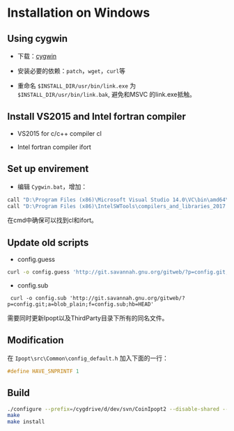 # Installation on Windows

## Using cygwin

* 下载：[cygwin](http://www.cygwin.com/)

* 安装必要的依赖：``patch``，``wget``，``curl``等
 
* 重命名 ``$INSTALL_DIR/usr/bin/link.exe`` 为 ``$INSTALL_DIR/usr/bin/link.bak``, 避免和MSVC 的link.exe抵触。

## Install VS2015 and Intel fortran compiler

* VS2015 for c/c++ compiler cl

* Intel fortran compiler ifort

## Set up envirement

* 编辑 ``Cygwin.bat``，增加：

```bash
call "D:\Program Files (x86)\Microsoft Visual Studio 14.0\VC\bin\amd64\vcvars64.bat"
call "D:\Program Files (x86)\IntelSWTools\compilers_and_libraries_2017.2.187\windows\bin\ifortvars.bat" -arch intel64 vs2015
```

在cmd中确保可以找到cl和ifort。

## Update old scripts

* config.guess

 ```bash
 curl -o config.guess 'http://git.savannah.gnu.org/gitweb/?p=config.git;a=blob_plain;f=config.guess;hb=HEAD'
 ```

* config.sub

 ```
  curl -o config.sub 'http://git.savannah.gnu.org/gitweb/?p=config.git;a=blob_plain;f=config.sub;hb=HEAD'
 ```

需要同时更新Ipopt以及ThirdParty目录下所有的同名文件。

## Modification

在 ``Ipopt\src\Common\config_default.h`` 加入下面的一行：

```cpp
#define HAVE_SNPRINTF 1
```

## Build

```bash
./configure --prefix=/cygdrive/d/dev/svn/CoinIpopt2 --disable-shared --with-mumps=no --with-asl=no --enable-msvc F77=ifort FC=ifort CXXFLAGS="-MD -Ox -nologo -D_CRT_SECURE_NO_DEPRECATE -DNDEBUG" CFLAGS="-MD -Ox -nologo -D_CRT_SECURE_NO_DEPRECATE -DNDEBUG" FFLAGS="-MD -Ox -fpp -nologo"
make
make install
```
